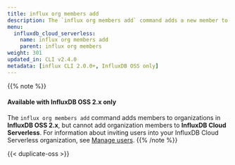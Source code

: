 ```yaml
---
title: influx org members add
description: The `influx org members add` command adds a new member to an organization in InfluxDB.
menu:
  influxdb_cloud_serverless:
    name: influx org members add
    parent: influx org members
weight: 301
updated_in: CLI v2.4.0
metadata: [influx CLI 2.0.0+, InfluxDB OSS only]
---
```


{{% note %}}
#### Available with InfluxDB OSS 2.x only
The `influx org members add` command adds members to organizations in **InfluxDB OSS 2.x**,
but cannot add organization members to **InfluxDB Cloud Serverless**.
For information about inviting users into your InfluxDB Cloud Serverless organization,
see [Manage users](/influxdb/cloud/admin/organizations/users/).
{{% /note %}}

{{< duplicate-oss >}}
